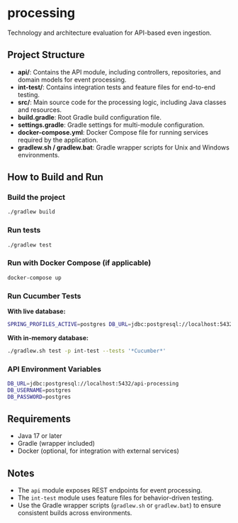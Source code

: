 # processing

Technology and architecture evaluation for API-based even ingestion.

## Project Structure

- **api/**: Contains the API module, including controllers, repositories, and domain models for event processing.
- **int-test/**: Contains integration tests and feature files for end-to-end testing.
- **src/**: Main source code for the processing logic, including Java classes and resources.
- **build.gradle**: Root Gradle build configuration file.
- **settings.gradle**: Gradle settings for multi-module configuration.
- **docker-compose.yml**: Docker Compose file for running services required by the application.
- **gradlew.sh / gradlew.bat**: Gradle wrapper scripts for Unix and Windows environments.

## How to Build and Run

### Build the project ###

```sh
./gradlew build
```

### Run tests ###

```sh
./gradlew test
```

### Run with Docker Compose (if applicable) ###

```sh
docker-compose up
```

### Run Cucumber Tests ###

**With live database:**

```sh
SPRING_PROFILES_ACTIVE=postgres DB_URL=jdbc:postgresql://localhost:5432/api-processing DB_USERNAME=postgres DB_PASSWORD=postgres ./gradlew.sh test -p int-test --tests '*Cucumber*'
```

**With in-memory database:**

```sh
./gradlew.sh test -p int-test --tests '*Cucumber*'
```

### API Environment Variables ###

```sh
DB_URL=jdbc:postgresql://localhost:5432/api-processing
DB_USERNAME=postgres
DB_PASSWORD=postgres
```

## Requirements

- Java 17 or later
- Gradle (wrapper included)
- Docker (optional, for integration with external services)

## Notes

- The `api` module exposes REST endpoints for event processing.
- The `int-test` module uses feature files for behavior-driven testing.
- Use the Gradle wrapper scripts (`gradlew.sh` or `gradlew.bat`) to ensure consistent builds across environments.
